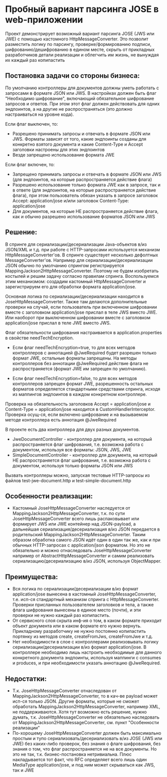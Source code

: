 # Пробный вариант парсинга JOSE в web-приложении

Проект демонстрирует возможный вариант парсинга JOSE (JWS или JWE) с помощью кастомного HttpMessageConverter. 
Это позволит разместить логику по парсингу, проверке/формированию подписи, шифрованию/дешифрованию в едином месте, 
скрыть от прикладных разработчиков детали реализации и облегчить им жизнь, не вынуждая их каждый раз копипастить

## Постановка задачи со стороны бизнеса:

По умолчанию контроллеры для документов должны уметь работать с запросами в формате JSON или JWS. 
В настройках должен быть флаг "Необходимо шифрование", включающий обязательное шифрование запросов и ответов. 
При этом этот флаг должен действовать для одних эндпоинтов, а на другие не распространяться (это должно настраиваться на уровне кода).

Если флаг выключен, то:
* Разрешено принимать запросы и отвечать в формате JSON или JWS. 
  Форматы зависят от того, какие эндпоинты созданы для конкретно взятого документа и какие Content-Type и Accept заголовки
  настроены для этих эндпоинтов
* Везде запрещено использование формата JWE

Если флаг включен, то:
* Запрещено принимать запросы и отвечать в формате JSON или JWS (для эндпоинтов, на которые распространяется действие флага)
* Разрешено использование только формата JWE как в запросе, так и в ответе (для эндпоинтов, на которые распространяется действие флага), 
  при этом пользователь обязан указать в запросе заголовок Accept: application/jose и/или заголовок Content-Type: application/jose
* Для документов, на которые НЕ распространяется действие флага, как и обычно разрешено использование форматов JSON или JWS

## Решение:

В спринге для сериализации/десериализации Java-объектов в/из JSON/XML и т.д. при работе с HTTP-запросами используется механизм HttpMessageConverter'ов.
В спринге существует несколько дефолтных MessageConverter'ов. 
Например для сериализации/десериализации JSON обычно по умолчанию спрингом регистрируется MappingJackson2HttpMessageConverter.
Поэтому не будем изобретать костылей и решим задачу согласно правилам спринга. 
Воспользуемся этим механизмом: создадим кастомный HttpMessageConverter и зарегистрируем его для обработки формата application/jose.

Основная логика по сериализации/десериализации находится в JoseHttpMessageConverter. Также там делаются дополнительные проверки на случай,
если пользователь при включенном шифровании вместе с заголовком application/jose прислал в теле JWS вместо JWE. 
Или наоборот при выключенном шифровании вместе с заголовком application/jose прислал в теле JWE вместо JWS.

Флаг обязательности шифрования настраивается в application.properties в свойстве needTechEncryption.

* Если флаг needTechEncryption=true, то для всех методов контроллеров с аннотацией @JweRequired будет разрешен 
только формат JWE, остальные форматы запрещены.
На методы контроллеров без аннотации @JweRequired действие флага не распространяется (формат JWE им запрещен по умолчанию).

* Если флаг needTechEncryption=false, то для всех методов контроллеров запрещен формат JWE, разрешенность остальных форматов 
определяется стандартными средствами спринга, исходя из маппингов эндпоинтов в каждом конкретном контроллере.

Проверка на обязательность заголовков Accept = application/jose и Content-Type = application/jose находится в CustomHandlerInterceptor.
Проверка осущ-ся, если включено шифрование и на вызываемом методе контроллера есть аннотация @JweRequired 

В проекте есть два контроллера для двух разных документов. 
* JweDocumentController - контроллер для документа, на который распространяется флаг шифрования, т.е. возможна работа с документом, используя все форматы: JSON, JWS, JWE
* SimpleDocumentController - контроллер для документа, на который НЕ распространяется флаг шифрования, т.е. возможна работа с документом, используя только форматы JSON или JWS

Вызвать контроллеры можно, запуская тестовые HTTP-запросы из файлов test-jwe-document.http и test-simple-document.http

## Особенности реализации:
* Кастомный JoseHttpMessageConverter наследуется от MappingJackson2HttpMessageConverter, 
т.к. по сути JoseHttpMessageConverter всего лишь распаковывает или формирует JWS или JWE контейнер над JSON-payload,
а дальнейшая сериализация/десериализация в/из JSON передается в родительский MappingJackson2HttpMessageConverter.
Таким образом обработка самого JSON идёт один в один так же, как и при обычных HTTP-запросах с application/json форматом.
Но это не обязательно и можно отнаследовать JoseHttpMessageConverter например от AbstractHttpMessageConverter и самим реализовать
сериализацию/десериализацию в/из JSON, используя ObjectMapper.

## Преимущества:
* Вся логика по сериализации/десериализации в/из формат application/jose вынесена в кастомный JoseHttpMessageConverter,
т.е. исп-ся стандартный механизм спринга с HttpMessageConverter. 
Проверки присланных пользователем заголовков и тела, а также флага шифрования вынесены в единое место (почти), и эти проверки не нужно каждый раз копипастить.
* От сервисного слоя скрыта инф-ия о том, в каком формате приходит объект документа или в каком формате его нужно вернуть. 
Прикладному разработчику не нужно постоянно копипастить портянку из методов create, createFromJws, createFromJwe и т.д.
* Нет необходимости в слое с контроллерами реализовывать логику сериализации/десериализации в/из формат application/jose.
В контроллере необходимо лишь настроить необходимые для данного конкретного документа эндпоинты, используя маппинги с consumes и produces, 
и при необходимости указать аннотацию @JweRequired.   

## Недостатки:
* Т.к. JoseHttpMessageConverter отнаследован от MappingJackson2HttpMessageConverter, то в кач-ве payload может исп-ся
только JSON. Другие форматы, которые не сможет обработать MappingJackson2HttpMessageConverter, например XML, не поддерживаются.
Хотя тут возможно есть решение, нужно думать, т.к. JoseHttpMessageConverter не обязательно наследовать от MappingJackson2HttpMessageConverter, 
см. пункт "Особенности реализации"
* По-хорошему JoseHttpMessageConverter должен быть максимально простым и тупо сериализовать/десериализовать в/из JOSE (JWS или JWE) без каких-либо проверок,
без знания о флаге шифрования, без знания о том, что флаг распространяется не на все документы.
Но это не так, т.к. бизнес-постановка нетривиальна. Плюс накладывается тот факт, что RFC определяет всего лишь один MediaType application/jose,
 и под ним может скрываться как JWS, так и JWE 